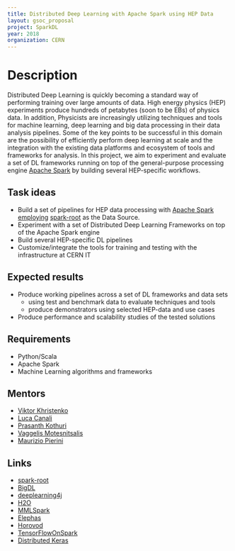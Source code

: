 ```yaml
---
title: Distributed Deep Learning with Apache Spark using HEP Data
layout: gsoc_proposal
project: SparkDL
year: 2018
organization: CERN
---
```


# Description
Distributed Deep Learning is quickly becoming a standard way of performing training over large amounts of data. High energy physics (HEP) experiments produce hundreds of petabytes (soon to be EBs) of physics data. In addition, Physicists are increasingly utilizing techniques and tools for machine learning, deep learning and big data processing in their data analysis pipelines. Some of the key points to be successful in this domain are the possibility of efficiently perform deep learning at scale and the integration with the existing data platforms and ecosystem of tools and frameworks for analysis. In this project, we aim to experiment and evaluate a set of DL frameworks running on top of the general-purpose processing engine [Apache Spark](https://spark.apache.org) by building several HEP-specific workflows.

## Task ideas
  * Build a set of pipelines for HEP data processing with [Apache Spark employing](https://spark.apache.org) [spark-root](https://github.com/diana-hep/spark-root) as the Data Source.
  * Experiment with a set of Distributed Deep Learning Frameworks on top of the Apache Spark engine
  * Build several HEP-specific DL pipelines
  * Customize/integrate the tools for training and testing with the infrastructure at CERN IT 

## Expected results
  * Produce working pipelines across a set of DL frameworks and data sets
     * using test and benchmark data to evaluate techniques and tools
     * produce demonstrators using selected HEP-data and use cases
  * Produce performance and scalability studies of the tested solutions

## Requirements
  * Python/Scala
  * Apache Spark
  * Machine Learning algorithms and frameworks

## Mentors
  * [Viktor Khristenko](mailto:viktor.khristenko.cern.ch)
  * [Luca Canali](mailto:Luca.Canali@cern.ch)
  * [Prasanth Kothuri](mailto:prasanth.kothuri@cern.ch)
  * [Vaggelis Motesnitsalis](mailto:vaggelis.motesnitsalis@cern.ch)
  * [Maurizio Pierini](mailto:Maurizio.Pierini@cern.ch)

## Links
  * [spark-root](https://github.com/diana-hep/spark-root)
  * [BigDL](https://github.com/intel-analytics/BigDL)
  * [deeplearning4j](https://deeplearning4j.org)
  * [H2O](https://www.h2o.ai/sparkling-water/)
  * [MMLSpark](https://github.com/Azure/mmlspark)
  * [Elephas](http://maxpumperla.github.io/elephas/)
  * [Horovod](https://github.com/uber/horovod)
  * [TensorFlowOnSpark](https://github.com/yahoo/TensorFlowOnSpark)
  * [Distributed Keras](https://github.com/cerndb/dist-keras)
